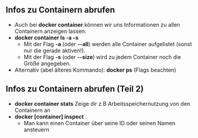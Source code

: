 ## Infos zu Containern abrufen

* Auch bei **docker container** können wir uns Informationen 
zu allen Containern anzeigen lassen.
* **docker container ls -a -s**
  * Mit der Flag **-a** (oder **--all**) werden alle Container 
  aufgelistet (sonst nur die gerade aktiven!).
  * Mit der Flag **-s** (oder **--size**) wird zu jedem Container 
  noch die Größe angegeben.
* Alternativ (abel älteres Kommando): **docker ps** (Flags beachten)


## Infos zu Containern abrufen (Teil 2)
* **docker container stats** Zeige dir z.B Arbeitsspeichernutzung 
von den Containern an
* **docker [container] inspect** 
  * Man kann einen Container über seine ID oder seinen Namen ansteuern